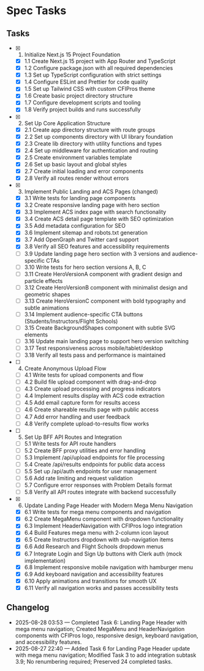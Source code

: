 # Spec Tasks

## Tasks

- [x] 1. Initialize Next.js 15 Project Foundation
  - [x] 1.1 Create Next.js 15 project with App Router and TypeScript
  - [x] 1.2 Configure package.json with all required dependencies
  - [x] 1.3 Set up TypeScript configuration with strict settings
  - [x] 1.4 Configure ESLint and Prettier for code quality
  - [x] 1.5 Set up Tailwind CSS with custom CFIPros theme
  - [x] 1.6 Create basic project directory structure
  - [x] 1.7 Configure development scripts and tooling
  - [x] 1.8 Verify project builds and runs successfully

- [x] 2. Set Up Core Application Structure
  - [x] 2.1 Create app directory structure with route groups
  - [x] 2.2 Set up components directory with UI library foundation
  - [x] 2.3 Create lib directory with utility functions and types
  - [x] 2.4 Set up middleware for authentication and routing
  - [x] 2.5 Create environment variables template
  - [x] 2.6 Set up basic layout and global styles
  - [x] 2.7 Create initial loading and error components
  - [x] 2.8 Verify all routes render without errors

- [x] 3. Implement Public Landing and ACS Pages (changed)
  - [x] 3.1 Write tests for landing page components
  - [x] 3.2 Create responsive landing page with hero section
  - [x] 3.3 Implement ACS index page with search functionality
  - [x] 3.4 Create ACS detail page template with SEO optimization
  - [x] 3.5 Add metadata configuration for SEO
  - [x] 3.6 Implement sitemap and robots.txt generation
  - [x] 3.7 Add OpenGraph and Twitter card support
  - [x] 3.8 Verify all SEO features and accessibility requirements
  - [ ] 3.9 Update landing page hero section with 3 versions and audience-specific CTAs
  - [ ] 3.10 Write tests for hero section versions A, B, C
  - [ ] 3.11 Create HeroVersionA component with gradient design and particle effects
  - [ ] 3.12 Create HeroVersionB component with minimalist design and geometric shapes
  - [ ] 3.13 Create HeroVersionC component with bold typography and subtle animations
  - [ ] 3.14 Implement audience-specific CTA buttons (Students/Instructors/Flight Schools)
  - [ ] 3.15 Create BackgroundShapes component with subtle SVG elements
  - [ ] 3.16 Update main landing page to support hero version switching
  - [ ] 3.17 Test responsiveness across mobile/tablet/desktop
  - [ ] 3.18 Verify all tests pass and performance is maintained

- [ ] 4. Create Anonymous Upload Flow
  - [ ] 4.1 Write tests for upload components and flow
  - [ ] 4.2 Build file upload component with drag-and-drop
  - [ ] 4.3 Create upload processing and progress indicators
  - [ ] 4.4 Implement results display with ACS code extraction
  - [ ] 4.5 Add email capture form for results access
  - [ ] 4.6 Create shareable results page with public access
  - [ ] 4.7 Add error handling and user feedback
  - [ ] 4.8 Verify complete upload-to-results flow works

- [ ] 5. Set Up BFF API Routes and Integration
  - [ ] 5.1 Write tests for API route handlers
  - [ ] 5.2 Create BFF proxy utilities and error handling
  - [ ] 5.3 Implement /api/upload endpoints for file processing
  - [ ] 5.4 Create /api/results endpoints for public data access
  - [ ] 5.5 Set up /api/auth endpoints for user management
  - [ ] 5.6 Add rate limiting and request validation
  - [ ] 5.7 Configure error responses with Problem Details format
  - [ ] 5.8 Verify all API routes integrate with backend successfully

- [x] 6. Update Landing Page Header with Modern Mega Menu Navigation
  - [x] 6.1 Write tests for mega menu components and navigation
  - [x] 6.2 Create MegaMenu component with dropdown functionality
  - [x] 6.3 Implement HeaderNavigation with CFIPros logo integration
  - [x] 6.4 Build Features mega menu with 2-column icon layout
  - [x] 6.5 Create Instructors dropdown with sub-navigation items
  - [x] 6.6 Add Research and Flight Schools dropdown menus
  - [x] 6.7 Integrate Login and Sign Up buttons with Clerk auth (mock implementation)
  - [x] 6.8 Implement responsive mobile navigation with hamburger menu
  - [x] 6.9 Add keyboard navigation and accessibility features
  - [x] 6.10 Apply animations and transitions for smooth UX
  - [x] 6.11 Verify all navigation works and passes accessibility tests

## Changelog

* 2025-08-28 03:53 — Completed Task 6: Landing Page Header with mega menu navigation; Created MegaMenu and HeaderNavigation components with CFIPros logo, responsive design, keyboard navigation, and accessibility features.
* 2025-08-27 22:40 — Added Task 6 for Landing Page Header update with mega menu navigation; Modified Task 3 to add integration subtask 3.9; No renumbering required; Preserved 24 completed tasks.